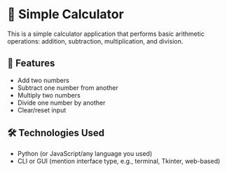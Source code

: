 # 🧮 Simple Calculator

This is a simple calculator application that performs basic arithmetic operations: addition, subtraction, multiplication, and division.

## 🚀 Features

- Add two numbers
- Subtract one number from another
- Multiply two numbers
- Divide one number by another
- Clear/reset input

## 🛠️ Technologies Used

- Python (or JavaScript/any language you used)
- CLI or GUI (mention interface type, e.g., terminal, Tkinter, web-based)


